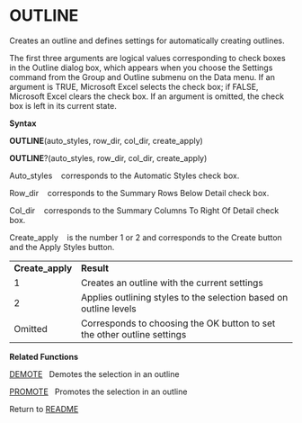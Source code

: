 # OUTLINE

Creates an outline and defines settings for automatically creating
outlines.

The first three arguments are logical values corresponding to check
boxes in the Outline dialog box, which appears when you choose the
Settings command from the Group and Outline submenu on the Data menu. If
an argument is TRUE, Microsoft Excel selects the check box; if FALSE,
Microsoft Excel clears the check box. If an argument is omitted, the
check box is left in its current state.

**Syntax**

**OUTLINE**(auto\_styles, row\_dir, col\_dir, create\_apply)

**OUTLINE**?(auto\_styles, row\_dir, col\_dir, create\_apply)

Auto\_styles&nbsp;&nbsp;&nbsp;&nbsp;corresponds to the Automatic Styles
check box.

Row\_dir&nbsp;&nbsp;&nbsp;&nbsp;corresponds to the Summary Rows Below
Detail check box.

Col\_dir&nbsp;&nbsp;&nbsp;&nbsp;corresponds to the Summary Columns To
Right Of Detail check box.

Create\_apply&nbsp;&nbsp;&nbsp;&nbsp;is the number 1 or 2 and
corresponds to the Create button and the Apply Styles button.

|                   |                                                                         |
| ----------------- | ----------------------------------------------------------------------- |
| **Create\_apply** | **Result**                                                              |
| 1                 | Creates an outline with the current settings                            |
| 2                 | Applies outlining styles to the selection based on outline levels       |
| Omitted           | Corresponds to choosing the OK button to set the other outline settings |

**Related Functions**

[DEMOTE](DEMOTE.md)&nbsp;&nbsp;&nbsp;Demotes the selection in an outline

[PROMOTE](PROMOTE.md)&nbsp;&nbsp;&nbsp;Promotes the selection in an outline



Return to [README](README.md)

